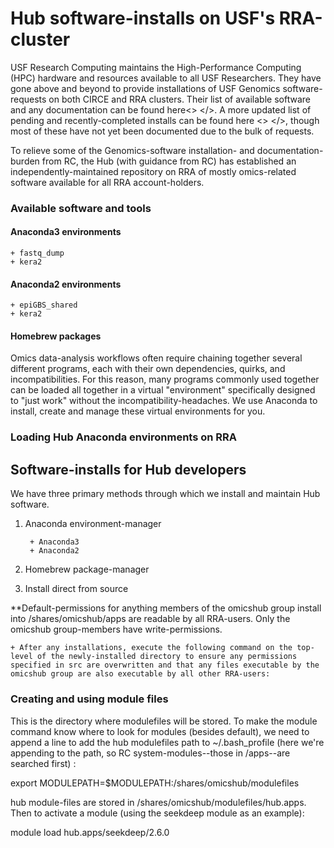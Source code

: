 #  Hub software-installs on USF's RRA-cluster

USF Research Computing maintains the High-Performance Computing (HPC) hardware and resources available to all USF Researchers.  They have gone above and beyond to provide installations of USF Genomics software-requests on both CIRCE and RRA clusters. Their list of available software and any documentation can be found here<> </>. A more updated list of pending and recently-completed installs can be found here <> </>, though most of these have not yet been documented due to the bulk of requests.

To relieve some of the Genomics-software installation- and documentation-burden from RC, the Hub (with guidance from RC) has established an independently-maintained repository on RRA of mostly omics-related software available for all RRA account-holders. 

### Available software and tools ###

#### Anaconda3 environments ####

    + fastq_dump
    + kera2

#### Anaconda2 environments ####

    + epiGBS_shared
    + kera2

#### Homebrew packages ####






Omics data-analysis workflows often require chaining together several different programs, each with their own dependencies, quirks, and incompatibilities. For this reason, many programs commonly used together can be loaded all together in a virtual "environment" specifically designed to "just work" without the incompatibility-headaches. We use Anaconda to install, create and manage these virtual environments for you.

### Loading Hub Anaconda environments on RRA ###



## Software-installs for Hub developers ##
We have three primary methods through which we install and maintain Hub software. 

1. Anaconda environment-manager

        + Anaconda3
        + Anaconda2

2. Homebrew package-manager

3. Install direct from source



**Default-permissions for anything members of the omicshub group install into /shares/omicshub/apps are readable by all RRA-users. Only the omicshub group-members have write-permissions.

    + After any installations, execute the following command on the top-level of the newly-installed directory to ensure any permissions specified in src are overwritten and that any files executable by the omicshub group are also executable by all other RRA-users:
    
    

### Creating and using module files ###


This is the directory where modulefiles will be stored. To make the module command know where to look for modules (besides default), we need to append a line to add the hub modulefiles path to ~/.bash_profile (here we're appending to the path, so RC system-modules--those in /apps--are searched first) :

export MODULEPATH=$MODULEPATH:/shares/omicshub/modulefiles

hub module-files are stored in /shares/omicshub/modulefiles/hub.apps. Then to activate a module (using the seekdeep module as an example):

module load hub.apps/seekdeep/2.6.0




